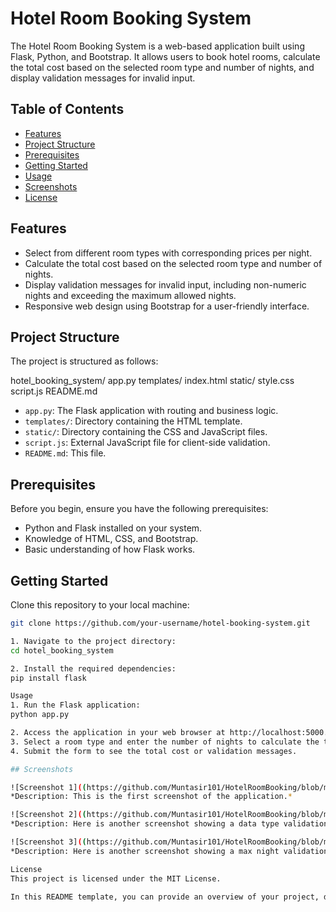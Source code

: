 # Hotel Room Booking System

The Hotel Room Booking System is a web-based application built using Flask, Python, and Bootstrap. It allows users to book hotel rooms, calculate the total cost based on the selected room type and number of nights, and display validation messages for invalid input.

## Table of Contents

- [Features](#features)
- [Project Structure](#project-structure)
- [Prerequisites](#prerequisites)
- [Getting Started](#getting-started)
- [Usage](#usage)
- [Screenshots](#screenshots)
- [License](#license)

## Features

- Select from different room types with corresponding prices per night.
- Calculate the total cost based on the selected room type and number of nights.
- Display validation messages for invalid input, including non-numeric nights and exceeding the maximum allowed nights.
- Responsive web design using Bootstrap for a user-friendly interface.

## Project Structure

The project is structured as follows:

hotel_booking_system/
app.py
templates/
index.html
static/
style.css
script.js
README.md


- `app.py`: The Flask application with routing and business logic.
- `templates/`: Directory containing the HTML template.
- `static/`: Directory containing the CSS and JavaScript files.
- `script.js`: External JavaScript file for client-side validation.
- `README.md`: This file.

## Prerequisites

Before you begin, ensure you have the following prerequisites:

- Python and Flask installed on your system.
- Knowledge of HTML, CSS, and Bootstrap.
- Basic understanding of how Flask works.

## Getting Started

 Clone this repository to your local machine:

   ```bash
   git clone https://github.com/your-username/hotel-booking-system.git
   
1. Navigate to the project directory:
cd hotel_booking_system

2. Install the required dependencies:
pip install flask

Usage
1. Run the Flask application:
python app.py

2. Access the application in your web browser at http://localhost:5000.
3. Select a room type and enter the number of nights to calculate the total cost.
4. Submit the form to see the total cost or validation messages.

## Screenshots

![Screenshot 1]((https://github.com/Muntasir101/HotelRoomBooking/blob/master/Screenshots/Success.png))
*Description: This is the first screenshot of the application.*

![Screenshot 2]((https://github.com/Muntasir101/HotelRoomBooking/blob/master/Screenshots/data_types.png))
*Description: Here is another screenshot showing a data type validation.*

![Screenshot 3]((https://github.com/Muntasir101/HotelRoomBooking/blob/master/Screenshots/max_night.png)))
*Description: Here is another screenshot showing a max night validation.*

License
This project is licensed under the MIT License.

In this README template, you can provide an overview of your project, describe its features, explain the project structure, list prerequisites, provide instructions for getting started and usage, include screenshots if applicable, and specify the project's license. Make sure to replace placeholders like `your-username` with the actual values relevant to your project.
